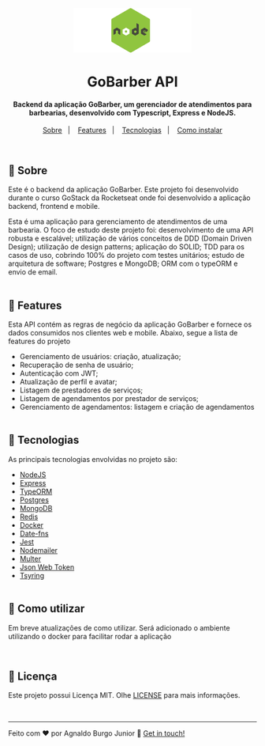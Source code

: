 <div align="center" >
  <img alt="NodeJS Logo" src="./github/nodejs.png" width='240px'>
</div>
<h1 align="center" >
    GoBarber API
</h1>

<h4 align="center">
  Backend da aplicação GoBarber, um gerenciador de atendimentos para barbearias, desenvolvido com Typescript, Express e NodeJS.
</h4>

<p align="center">
  <a href="#large_blue_diamond-sobre">Sobre</a>&nbsp;&nbsp;&nbsp;|&nbsp;&nbsp;&nbsp;
  <a href="#large_blue_diamond-features">Features</a>&nbsp;&nbsp;&nbsp;|&nbsp;&nbsp;&nbsp;
  <a href="#large_blue_diamond-tecnologias">Tecnologias</a>&nbsp;&nbsp;&nbsp;|&nbsp;&nbsp;&nbsp;
  <a href="#large_blue_diamond-como-utilizar">Como instalar</a>
</p>
<br/>

## :large_blue_diamond: Sobre

Este é o backend da aplicação GoBarber. Este projeto foi desenvolvido durante o curso GoStack da Rocketseat onde foi desenvolvido a aplicação backend, frontend e mobile.

Esta é uma aplicação para gerenciamento de atendimentos de uma barbearia. O foco de estudo deste projeto foi: desenvolvimento de uma API robusta e escalável; utilização de vários conceitos de DDD (Domain Driven Design); utilização de design patterns; aplicação do SOLID; TDD para os casos de uso, cobrindo 100% do projeto com testes unitários; estudo de arquitetura de software; Postgres e MongoDB; ORM com o typeORM e envio de email.
<br/>
<br/>

## :large_blue_diamond: Features

Esta API contém as regras de negócio da aplicação GoBarber e fornece os dados consumidos nos clientes web e mobile. Abaixo, segue a lista de features do projeto

- Gerenciamento de usuários: criação, atualização;
- Recuperação de senha de usuário;
- Autenticação com JWT;
- Atualização de perfil e avatar;
- Listagem de prestadores de serviços;
- Listagem de agendamentos por prestador de serviços;
- Gerenciamento de agendamentos: listagem e criação de agendamentos
  <br/>
  <br/>

## :large_blue_diamond: Tecnologias

As principais tecnologias envolvidas no projeto são:

- [NodeJS](https://nodejs.org/en/)
- [Express](https://expressjs.com/pt-br/)
- [TypeORM](https://typeorm.io/#/)
- [Postgres](https://www.postgresql.org/)
- [MongoDB](https://www.mongodb.com/)
- [Redis](https://redislabs.com/)
- [Docker](https://www.docker.com/)
- [Date-fns](https://date-fns.org/docs/Getting-Started)
- [Jest](https://jestjs.io/)
- [Nodemailer](https://nodemailer.com/about/)
- [Multer](https://www.npmjs.com/package/multer)
- [Json Web Token](https://jwt.io/)
- [Tsyring](https://www.npmjs.com/package/tsyringe)
  <br/>
  <br/>

## :large_blue_diamond: Como utilizar

Em breve atualizações de como utilizar. Será adicionado o ambiente utilizando o docker para facilitar rodar a aplicação

<br/>

## :large_blue_diamond: Licença

Este projeto possui Licença MIT. Olhe [LICENSE](https://github.com/agnaldoburgojr/imc-app/blob/master/LICENCE) para mais informações.

<br/>

---

Feito com ♥ por Agnaldo Burgo Junior :wave: [Get in touch!](https://www.linkedin.com/in/agnaldo-burgo-junior/)
